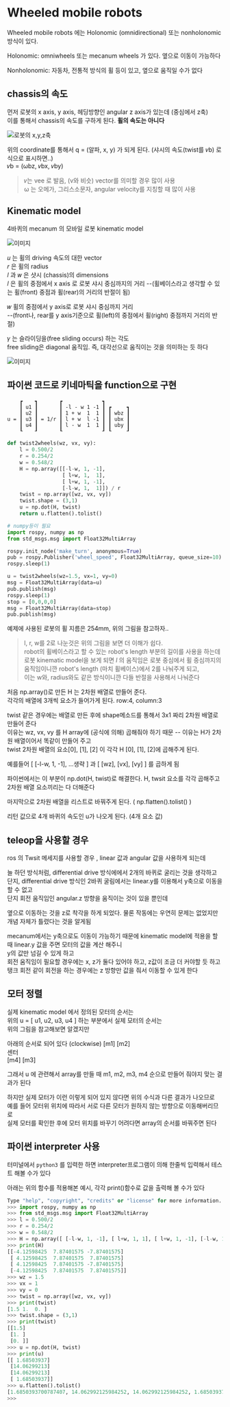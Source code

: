 # Wheeled mobile robots
Wheeled mobile robots 에는 Holonomic (omnidirectional) 또는 nonholonomic 방식이 있다.   


Holonomic: omniwheels 또는 mecanum wheels 가 있다. 옆으로 이동이 가능하다 

Nonholonomic: 자동차, 전통적 방식의 휠 등이 있고, 옆으로 움직일 수가 없다

## chassis의 속도
먼저 로봇의 x axis, y axis, 헤딩방향인 angular z axis가 있는데 (중심에서 z축)   
이를 통해서 chassis의 속도를 구하게 된다. **휠의 속도는 아니다**

![로봇의 x,y,z축](./img/mpo500.png)

위의 coordinate를 통해서 q = (알파, x, y) 가 되게 된다. (샤시의 속도(twist를 𝑣b) 로 식으로 표시하면..)   
𝑣b = (ωbz, 𝑣bx, 𝑣by) 

> 𝑣는 vee 로 발음, (v와 비슷) vector를 의미할 경우 많이 사용   
ω 는 오메가, 그리스소문자, angular velocity를 지칭할 때 많이 사용



## Kinematic model
4바퀴의 mecanum 의 모바일 로봇 kinematic model  

![이미지](./img/mecanum_kenematic.png)

𝑢 는 휠의 driving 속도의 대한 vector  
𝑟 은 휠의 radius   
𝑙 과 𝑤 은 샷시 (chassis)의 dimensions   
𝑙 은 휠의 중점에서 x axis 로 로봇 샤시 중심까지의 거리 
--(휠베이스라고 생각할 수 있는 휠(front) 중점과 휠(rear)의 거리의 반절이 됨)    

𝑤 휠의 중점에서 y axis로 로봇 샤시 중심까지 거리   
--(front나, rear를 y axis기준으로 휠(left)의 중점에서 휠(right) 중점까지 거리의 반절)

𝛾 는 슬라이딩을(free sliding occurs) 하는 각도   
free sliding은 diagonal 움직임. 즉, 대각선으로 움직이는 것을 의미하는 듯 하다   


![이미지](./img/mecanum_robot.png)

## 파이썬 코드로 키네마틱을 function으로 구현

```
    ┏    ┓       ┏             ┓   
    ┃ u1 ┃       ┃ -l - w 1 -1 ┃ ┏     ┓    
    ┃ u2 ┃       ┃ 1 + w  1  1 ┃ ┃ wbz ┃   
u = ┃ u3 ┃ = 1/r ┃ l + w  l -1 ┃ ┃ ubx ┃   
    ┃ u4 ┃       ┃ l - w  1  1 ┃ ┃ uby ┃   
    ┖    ┚       ┖             ┚ ┖     ┚   
```

```py
def twist2wheels(wz, vx, vy):
    l = 0.500/2
    r = 0.254/2
    w = 0.548/2
    H = np.array([[-l-w, 1, -1],
                  [ l+w, 1,  1],
                  [ l+w, 1, -1],
                  [-l-w, 1,  1]]) / r
    twist = np.array([wz, vx, vy])
    twist.shape = (3,1)
    u = np.dot(H, twist)
    return u.flatten().tolist()

# numpy등이 필요
import rospy, numpy as np
from std_msgs.msg import Float32MultiArray

rospy.init_node('make_turn', anonymous=True)
pub = rospy.Publisher('wheel_speed', Float32MultiArray, queue_size=10)
rospy.sleep(1)

u = twist2wheels(wz=1.5, vx=1, vy=0)
msg = Float32MultiArray(data=u)
pub.publish(msg)
rospy.sleep(1)
stop = [0,0,0,0]
msg = Float32MultiArray(data=stop)
pub.publish(msg)

```

예제에 사용된 로봇의 휠 지름은 254mm, 위의 그림을 참고하자..

> l, r, w를 2로 나눈것은 위의 그림을 보면 더 이해가 쉽다.  
robot의 휠베이스라고 할 수 있는 robot's length 부분의 길이를 사용을 하는데   
로봇 kinematic model을 보게 되면 *l* 의 움직임은 로봇 중심에서 휠 중심까지의    
움직임이니깐 robot's length (마치 휠베이스)에서 2를 나눠주게 되고,    
이는 w와, radius와도 같은 방식이니깐 다들 반절을 사용해서 나눠준다   

처음 np.array()로 만든 H 는 2차원 배열로 만들어 준다.   
각각의 배열에 3개씩 요소가 들어가게 된다. row:4, column:3   

twist 같은 경우에는 배열로 만든 후에 shape메소드를 통해서 3x1 짜리 2차원 배열로 만들어 준다   
이유는 wz, vx, vy 를 H array에 (공식에 의해) 곱해줘야 하기 때문 -- 이유는 H가 2차원 배열이어서 똑같이 만들어 주고   
twist 2차원 배열의 요소[0], [1], [2] 이 각각 H [0], [1], [2]에 곱해주게 된다.   

예를들어 [ [-l-w, 1, -1], ...생략 ] 과 [ [wz], [vx], [vy] ] 를 곱하게 됨 

 파이썬에서는 이 부분이 np.dot(H, twist)로 해결한다. H, twsit 요소를 각각 곱해주고 2차원 배열 요소끼리는 다 더해준다   

 마지막으로 2차원 배열을 리스트로 바꿔주게 된다. ( np.flatten().tolist() )


리턴 값으로 4개 바퀴의 속도인 u가 나오게 된다. (4개 요소 값)   

## teleop을 사용할 경우
ros 의 Twsit 메세지를 사용할 경우 , linear 값과 angular 값을 사용하게 되는데  

늘 하던 방식처럼, differential drive 방식에에서 2개의 바퀴로 굴리는 것을 생각하고  
단지, differential drive 방식인 2바퀴 굴림에서는 linear.y를 이용해서 y축으로 이동을 할 수 없고  
단지 회전 움직임인 angular.z 방향을 움직이는 것이 있을 뿐인데   

옆으로 이동하는 것을 z로 착각을 하게 되었다. 물론 작동에는 우연히 문제는 없었지만   
개념 자체가 틀렸다는 것을 알게됨  

mecanum에서는 y축으로도 이동이 가능하기 때문에 kinematic model에 적용을 할 때 linear.y 값을 주면 모터의 값을 계산 해주니  
y의 값만 넘길 수 있게 하고   
회전 움직임이 필요할 경우에는 x, z가 둘다 있어야 하고, z값이 조금 더 커야할 듯 하고    
탱크 회전 같이 회전을 하는 경우에는 z 방향만 값을 줘서 이동할 수 있게 한다


## 모터 정렬
실제 kinematic model 에서 정의된 모터의 순서는   
위의 u = [ u1, u2, u3, u4 ]  하는 부분에서 실제 모터의 순서는    
위의 그림을 참고해보면 알겠지만  

아래의 순서로 되어 있다 (clockwise)
    [m1]    [m2]   
        센터   
    [m4]    [m3]   

그래서 u 에 관련해서 array를 만들 때 m1, m2, m3, m4 순으로 만들어 줘야지 맞는 결과가 된다 

하지만 실제 모터가 이런 이렇게 되어 있지 않다면 위의 수식과 다른 결과가 나오므로   
예를 들어 모터위 위치에 따라서 서로 다른 모터가 원하지 않는 방향으로 이동해버리므로   
실제 모터를 확인한 후에 모터 위치를 바꾸기 어려다면 array의 순서를 바꿔주면 된다   


## 파이썬 interpreter 사용
터미널에서 `python3` 를 입력한 하면 interpreter프로그램이 의해 한줄씩 입력해서 테스트 해볼 수가 있다    

아래는 위의 함수를 적용해본 예시, 각각 print()함수로 값을 출력해 볼 수가 있다 
```py
Type "help", "copyright", "credits" or "license" for more information.
>>> import rospy, numpy as np
>>> from std_msgs.msg import Float32MultiArray
>>> l = 0.500/2
>>> r = 0.254/2
>>> w = 0.548/2
>>> H = np.array([ [-l-w, 1, -1], [ l+w, 1, 1], [ l+w, 1, -1], [-l-w, 1, 1] ]) /r
>>> print(H)
[[-4.12598425  7.87401575 -7.87401575]
 [ 4.12598425  7.87401575  7.87401575]
 [ 4.12598425  7.87401575 -7.87401575]
 [-4.12598425  7.87401575  7.87401575]]
>>> wz = 1.5
>>> vx = 1
>>> vy = 0
>>> twist = np.array([wz, vx, vy])
>>> print(twist)
[1.5 1.  0. ]
>>> twist.shape = (3,1)
>>> print(twist)
[[1.5]
 [1. ]
 [0. ]]
>>> u = np.dot(H, twist)
>>> print(u)
[[ 1.68503937]
 [14.06299213]
 [14.06299213]
 [ 1.68503937]]
>>> u.flatten().tolist()
[1.6850393700787407, 14.062992125984252, 14.062992125984252, 1.6850393700787407]
>>> 

```

